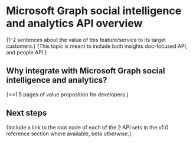 # Microsoft Graph social intelligence and analytics API overview

{1-2 sentences about the value of this feature/service to its target customers.} 
{This topic is meant to include both insights doc-focused API, and people API.}

## Why integrate with Microsoft Graph social intelligence and analytics?

{<=1.5 pages of value proposition for developers.}

## Next steps

{Include a link to the root node of each of the 2 API sets in the v1.0 reference section where available, beta otherwise.}